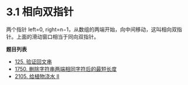# 3.1 相向双指针

两个指针 left=0, right=n−1，从数组的两端开始，向中间移动，这叫相向双指针。上面的滑动窗口相当于同向双指针。

**题目列表**

- [125. 验证回文串](https://leetcode.cn/problems/valid-palindrome/description/)
- [1750. 删除字符串两端相同字符后的最短长度](https://leetcode.cn/problems/minimum-length-of-string-after-deleting-similar-ends/description/)
- [2105. 给植物浇水 II](https://leetcode.cn/problems/watering-plants-ii/description/)
